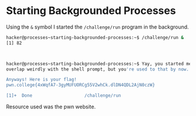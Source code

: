 # Starting Backgrounded Processes
Using the `&` symbol I started the `/challenge/run` program in the background.
```bash
hacker@processes~starting-backgrounded-processes:~$ /challenge/run &
[1] 82



hacker@processes~starting-backgrounded-processes:~$ Yay, you started me in the background! Because of that, this text will probably
overlap weirdly with the shell prompt, but you're used to that by now...

Anyways! Here is your flag!
pwn.college{4xWqfA7-3gyMUFUORCg55V2whCk.dlDN4QDL2AjN0czW}

[1]+  Done                    /challenge/run
```
Resource used was the pwn website.
